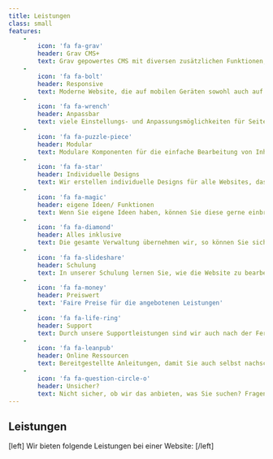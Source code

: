 ```yaml
---
title: Leistungen
class: small
features:
    -
        icon: 'fa fa-grav'
        header: Grav CMS+
        text: Grav gepowertes CMS mit diversen zusätzlichen Funktionen, von uns extra für Sie entwickelt
    -
        icon: 'fa fa-bolt'
        header: Responsive
        text: Moderne Website, die auf mobilen Geräten sowohl auch auf Desktops problemlos funktioniert
    -
        icon: 'fa fa-wrench'
        header: Anpassbar
        text: viele Einstellungs- und Anpassungsmöglichkeiten für Seiten & Inhalte
    -
        icon: 'fa fa-puzzle-piece'
        header: Modular
        text: Modulare Komponenten für die einfache Bearbeitung von Inhalten
    -
        icon: 'fa fa-star'
        header: Individuelle Designs
        text: Wir erstellen individuelle Designs für alle Websites, das macht auch Ihre einzigartig
    -
        icon: 'fa fa-magic'
        header: eigene Ideen/ Funktionen
        text: Wenn Sie eigene Ideen haben, können Sie diese gerne einbringen, wir setzen diese nach Möglichkeit um
    -
        icon: 'fa fa-diamond'
        header: Alles inklusive
        text: Die gesamte Verwaltung übernehmen wir, so können Sie sich allein auf die Inhalte konzentrieren
    -
        icon: 'fa fa-slideshare'
        header: Schulung
        text: In unserer Schulung lernen Sie, wie die Website zu bearbeiten ist und was Sie dazu beachten müssen
    -
        icon: 'fa fa-money'
        header: Preiswert
        text: 'Faire Preise für die angebotenen Leistungen'
    -
        icon: 'fa fa-life-ring'
        header: Support
        text: Durch unsere Supportleistungen sind wir auch nach der Fertigstellung bei Problemen für Sie da
    -
        icon: 'fa fa-leanpub'
        header: Online Ressourcen
        text: Bereitgestellte Anleitungen, damit Sie auch selbst nachschlagen können, wenn Sie mal nicht weiter wissen
    -
        icon: 'fa fa-question-circle-o'
        header: Unsicher?
        text: Nicht sicher, ob wir das anbieten, was Sie suchen? Fragen Sie uns einfach, wir helfen Ihnen gerne weiter
---
```


## Leistungen

[left]
Wir bieten folgende Leistungen bei einer Website:
[/left]